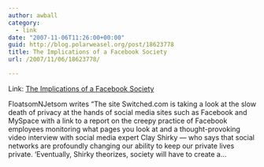 ```yaml
---
author: awball
category:
  - link
date: "2007-11-06T11:26:00+00:00"
guid: http://blog.polarweasel.org/post/18623778
title: The Implications of a Facebook Society
url: /2007/11/06/18623778/

---
```

Link: [The Implications of a Facebook Society](http://rss.slashdot.org/~r/Slashdot/slashdot/~3/180634831/article.pl)

FloatsomNJetsom writes “The site Switched.com is taking a look at the slow death of privacy at the hands of social media sites such as Facebook and MySpace with a link to a report on the creepy practice of Facebook employees monitoring what pages you look at and a thought-provoking video interview with social media expert Clay Shirky &mdash; who says that social networks are profoundly changing our ability to keep our private lives private. ‘Eventually, Shirky theorizes, society will have to create a…
